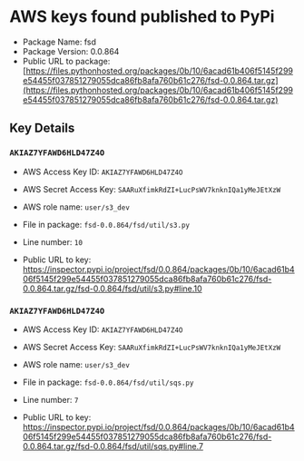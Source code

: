 # AWS keys found published to PyPi

* Package Name: fsd
* Package Version: 0.0.864
* Public URL to package: [https://files.pythonhosted.org/packages/0b/10/6acad61b406f5145f299e54455f037851279055dca86fb8afa760b61c276/fsd-0.0.864.tar.gz](https://files.pythonhosted.org/packages/0b/10/6acad61b406f5145f299e54455f037851279055dca86fb8afa760b61c276/fsd-0.0.864.tar.gz)

## Key Details

### `AKIAZ7YFAWD6HLD47Z4O`

* AWS Access Key ID: `AKIAZ7YFAWD6HLD47Z4O`
* AWS Secret Access Key: `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` 
* AWS role name: `user/s3_dev`
* File in package: `fsd-0.0.864/fsd/util/s3.py`
* Line number: `10`

* Public URL to key: https://inspector.pypi.io/project/fsd/0.0.864/packages/0b/10/6acad61b406f5145f299e54455f037851279055dca86fb8afa760b61c276/fsd-0.0.864.tar.gz/fsd-0.0.864/fsd/util/s3.py#line.10



### `AKIAZ7YFAWD6HLD47Z4O`

* AWS Access Key ID: `AKIAZ7YFAWD6HLD47Z4O`
* AWS Secret Access Key: `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` 
* AWS role name: `user/s3_dev`
* File in package: `fsd-0.0.864/fsd/util/sqs.py`
* Line number: `7`

* Public URL to key: https://inspector.pypi.io/project/fsd/0.0.864/packages/0b/10/6acad61b406f5145f299e54455f037851279055dca86fb8afa760b61c276/fsd-0.0.864.tar.gz/fsd-0.0.864/fsd/util/sqs.py#line.7


